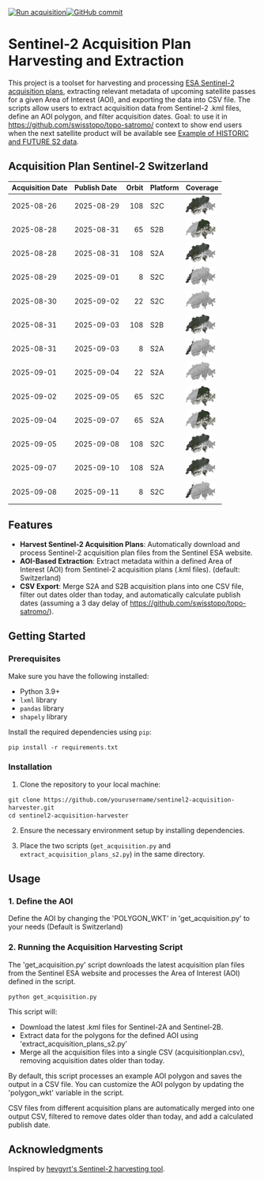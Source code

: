 [![Run acquisition](https://github.com/davidoesch/Sentinel-2-Acquisition-Plan-Harvesting/actions/workflows/run_acquisition.yml/badge.svg)](https://github.com/davidoesch/Sentinel-2-Acquisition-Plan-Harvesting/actions/workflows/run_acquisition.yml)[![GitHub commit](https://img.shields.io/github/last-commit/davidoesch/Sentinel-2-Acquisition-Plan-Harvesting)](https://github.com/davidoesch/Sentinel-2-Acquisition-Plan-Harvesting/commits/main)

# Sentinel-2 Acquisition Plan Harvesting and Extraction

This project is a toolset for harvesting and processing [ESA Sentinel-2 acquisition plans](https://sentinel.esa.int/web/sentinel/copernicus/sentinel-2/acquisition-plans), extracting relevant metadata of upcoming satellite passes for a given Area of Interest (AOI), and exporting the data into CSV file. The scripts allow users to extract acquisition data from Sentinel-2 .kml files, define an AOI polygon, and filter acquisition dates. Goal: to use it in https://github.com/swisstopo/topo-satromo/ context to show end users when the next satellite product will be available see [Example of HISTORIC and FUTURE S2 data](https://davidoesch.github.io/Sentinel-2-Acquisition-Plan-Harvesting/calendar.html).

## Acquisition Plan Sentinel-2 Switzerland
| Acquisition Date   | Publish Date   |   Orbit | Platform   | Coverage                    |
|:-------------------|:---------------|--------:|:-----------|:----------------------------|
| 2025-08-26         | 2025-08-29     |     108 | S2C        | ![Coverage](assets/108.png) |
| 2025-08-28         | 2025-08-31     |      65 | S2B        | ![Coverage](assets/65.png)  |
| 2025-08-28         | 2025-08-31     |     108 | S2A        | ![Coverage](assets/108.png) |
| 2025-08-29         | 2025-09-01     |       8 | S2C        | ![Coverage](assets/8.png)   |
| 2025-08-30         | 2025-09-02     |      22 | S2C        | ![Coverage](assets/22.png)  |
| 2025-08-31         | 2025-09-03     |     108 | S2B        | ![Coverage](assets/108.png) |
| 2025-08-31         | 2025-09-03     |       8 | S2A        | ![Coverage](assets/8.png)   |
| 2025-09-01         | 2025-09-04     |      22 | S2A        | ![Coverage](assets/22.png)  |
| 2025-09-02         | 2025-09-05     |      65 | S2C        | ![Coverage](assets/65.png)  |
| 2025-09-04         | 2025-09-07     |      65 | S2A        | ![Coverage](assets/65.png)  |
| 2025-09-05         | 2025-09-08     |     108 | S2C        | ![Coverage](assets/108.png) |
| 2025-09-07         | 2025-09-10     |     108 | S2A        | ![Coverage](assets/108.png) |
| 2025-09-08         | 2025-09-11     |       8 | S2C        | ![Coverage](assets/8.png)   |

## Features

- **Harvest Sentinel-2 Acquisition Plans**: Automatically download and process Sentinel-2 acquisition plan files from the Sentinel ESA website.
- **AOI-Based Extraction**: Extract metadata within a defined Area of Interest (AOI) from Sentinel-2 acquisition plans (.kml files). (default: Switzerland)
- **CSV Export**: Merge S2A and S2B  acquisition plans into one CSV file, filter out dates older than today, and automatically calculate publish dates (assuming a 3 day delay of https://github.com/swisstopo/topo-satromo/).

## Getting Started

### Prerequisites

Make sure you have the following installed:

- Python 3.9+
- `lxml` library
- `pandas` library
- `shapely` library

Install the required dependencies using `pip`:

```
pip install -r requirements.txt
```
### Installation
1. Clone the repository to your local machine:

```
git clone https://github.com/yourusername/sentinel2-acquisition-harvester.git
cd sentinel2-acquisition-harvester
```
2. Ensure the necessary environment setup by installing dependencies.

3. Place the two scripts (`get_acquisition.py` and `extract_acquisition_plans_s2.py`) in the same directory.

## Usage
### 1. Define the AOI
Define the AOI by changing the 'POLYGON_WKT' in 'get_acquisition.py' to your needs (Default is Switzerland)

### 2. Running the Acquisition Harvesting Script
The 'get_acquisition.py' script downloads the latest acquisition plan files from the Sentinel ESA website and processes the Area of Interest (AOI) defined in the script.
```
python get_acquisition.py
```
This script will:

- Download the latest .kml files for Sentinel-2A and Sentinel-2B.
- Extract data for the polygons for the defined AOI using  'extract_acquisition_plans_s2.py'
- Merge all the acquisition files into a single CSV (acquisitionplan.csv), removing acquisition dates older than today.

By default, this script processes an example AOI polygon and saves the output in a CSV file. You can customize the AOI polygon by updating the 'polygon_wkt' variable in the script.

CSV files from different acquisition plans are automatically merged into one output CSV, filtered to remove dates older than today, and add a calculated publish date.

## Acknowledgments
Inspired by [hevgyrt's Sentinel-2 harvesting tool](https://github.com/hevgyrt/harvest_sentinel_acquisition_plans/).



